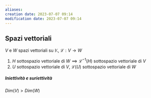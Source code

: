 ```yaml
---
aliases: 
creation date: 2023-07-07 09:14
modification date: 2023-07-07 09:14
---
```



## Spazi vettoriali

$V$ e $W$ spazi vettoriali su $\mathbb{K}$, $\mathcal{L} : V \to W$
1. $H$ sottospazio vettoriale di $W \implies \mathcal{L}^{-1}(H)$ sottospazio vettoriale di $V$
2. $U$ sottospazio vettoriale di $V$, $\mathcal{L}(U)$ sottospazio vettoriale di $W$


##### Iniettività e suriettività
$Dim(V) > Dim (W)$